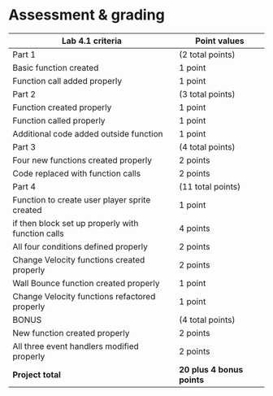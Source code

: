 # Assessment & grading

Lab 4.1 criteria|Point values
-|-
Part 1|(2 total points)
Basic function created|1 point
Function call added properly|1 point
Part 2|(3 total points)
Function created properly|1 point
Function called properly|1 point
Additional code added outside function|1 point
Part 3|(4 total points)
Four new functions created properly|2 points
Code replaced with function calls|2 points
Part 4|(11 total points)
Function to create user player sprite created|1 point
if then block set up properly with function calls|4 points
All four conditions defined properly|2 points
Change Velocity functions created properly|2 points
Wall Bounce function created properly|1 point
Change Velocity functions refactored properly |1 point
BONUS|(4 total points)
New function created properly|2 points
All three event handlers modified properly|2 points
**Project total**|**20 plus 4 bonus points**
